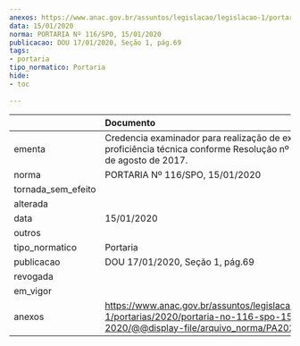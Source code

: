 ```yaml
---
anexos: https://www.anac.gov.br/assuntos/legislacao/legislacao-1/portarias/2020/portaria-no-116-spo-15-01-2020/@@display-file/arquivo_norma/PA2020-0116.pdf
data: 15/01/2020
norma: PORTARIA Nº 116/SPO, 15/01/2020
publicacao: DOU 17/01/2020, Seção 1, pág.69
tags:
- portaria
tipo_normatico: Portaria
hide: 
- toc 
 
---
```


|                    | Documento                                                                                                                                           |
|:-------------------|:----------------------------------------------------------------------------------------------------------------------------------------------------|
| ementa             | Credencia examinador para realização de exames de proficiência técnica conforme Resolução nº 444, de 24 de agosto de 2017.                          |
| norma              | PORTARIA Nº 116/SPO, 15/01/2020                                                                                                                     |
| tornada_sem_efeito |                                                                                                                                                     |
| alterada           |                                                                                                                                                     |
| data               | 15/01/2020                                                                                                                                          |
| outros             |                                                                                                                                                     |
| tipo_normatico     | Portaria                                                                                                                                            |
| publicacao         | DOU 17/01/2020, Seção 1, pág.69                                                                                                                     |
| revogada           |                                                                                                                                                     |
| em_vigor           |                                                                                                                                                     |
| anexos             | https://www.anac.gov.br/assuntos/legislacao/legislacao-1/portarias/2020/portaria-no-116-spo-15-01-2020/@@display-file/arquivo_norma/PA2020-0116.pdf |